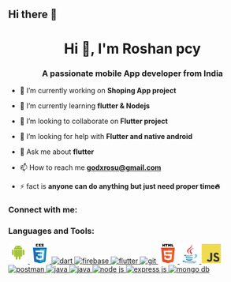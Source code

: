 ## Hi there 👋
   <h1 align="center">Hi 👋, I'm Roshan pcy</h1>
<h3 align="center">A passionate mobile App developer from India</h3>

- 🔭 I’m currently working on **Shoping App project**

- 🌱 I’m currently learning **flutter & Nodejs**

- 👯 I’m looking to collaborate on **Flutter  project**

- 🤝 I’m looking for help with **Flutter and native android**

- 💬 Ask me about **flutter**

- 📫 How to reach me **godxrosu@gmail.com**

- ⚡   fact is **anyone can do anything  but just need proper time🔥**

<h3 align="left">Connect with me:</h3>
<p align="left">
</p>

<h3 align="left">Languages and Tools:</h3>
<p align="left"> <a href="https://developer.android.com" target="_blank" rel="noreferrer"> <img src="https://raw.githubusercontent.com/devicons/devicon/master/icons/android/android-original-wordmark.svg" alt="android" width="40" height="40"/> </a> <a href="https://www.w3schools.com/css/" target="_blank" rel="noreferrer"> <img src="https://raw.githubusercontent.com/devicons/devicon/master/icons/css3/css3-original-wordmark.svg" alt="css3" width="40" height="40"/> </a> <a href="https://dart.dev" target="_blank" rel="noreferrer"> <img src="https://www.vectorlogo.zone/logos/dartlang/dartlang-icon.svg" alt="dart" width="40" height="40"/> </a> <a href="https://firebase.google.com/" target="_blank" rel="noreferrer"> <img src="https://www.vectorlogo.zone/logos/firebase/firebase-icon.svg" alt="firebase" width="40" height="40"/> </a> <a href="https://flutter.dev" target="_blank" rel="noreferrer"> <img src="https://www.vectorlogo.zone/logos/flutterio/flutterio-icon.svg" alt="flutter" width="40" height="40"/> </a> <a href="https://git-scm.com/" target="_blank" rel="noreferrer"> <img src="https://www.vectorlogo.zone/logos/git-scm/git-scm-icon.svg" alt="git" width="40" height="40"/> </a> <a href="https://www.w3.org/html/" target="_blank" rel="noreferrer"> <img src="https://raw.githubusercontent.com/devicons/devicon/master/icons/html5/html5-original-wordmark.svg" alt="html5" width="40" height="40"/> </a> <a href="https://www.java.com" target="_blank" rel="noreferrer"> <img src="https://raw.githubusercontent.com/devicons/devicon/master/icons/java/java-original.svg" alt="java" width="40" height="40"/> </a> <a href="https://developer.mozilla.org/en-US/docs/Web/JavaScript" target="_blank" rel="noreferrer"> <img src="https://raw.githubusercontent.com/devicons/devicon/master/icons/javascript/javascript-original.svg" alt="javascript" width="40" height="40"/> </a> <a href="https://postman.com" target="_blank" rel="noreferrer"> <img src="https://www.vectorlogo.zone/logos/getpostman/getpostman-icon.svg" alt="postman" width="40" height="40"/> </a>
<a href="https://developer.mozilla.org/en-US/docs/Web/JavaScript" target="_blank" rel="noreferrer">
    <img src="https://th.bing.com/th?id=OIP.y8OzV53DBwVW8eFuQnhCHQHaIU&w=235&h=264&c=8&rs=1&qlt=90&o=6&dpr=1.5&pid=3.1&rm=2" alt="java" width="40" height="40"/>
   <a href="https://developer.mozilla.org/en-US/docs/Web/JavaScript" target="_blank" rel="noreferrer">
    <img src="https://th.bing.com/th/id/OIP.bf_9PrsPFz9c0TtDL82y2wHaHa?w=162&h=180&c=7&r=0&o=5&dpr=1.5&pid=1.7" alt="java" width="40" height="40"/>
      <img src="https://th.bing.com/th/id/R.bdd9dbc21b1a93bdc21e9cb5d772e3bf?rik=5gtPY6ddl2pLdA&riu=http%3a%2f%2fwww.mindrops.com%2fimages%2fnodejs-image.png&ehk=qPCsxE0%2bX2K%2bJfokkA9DLNfdBnmhTrYxgUAsaWPRg%2fc%3d&risl=&pid=ImgRaw&r=0" alt="node js" width="40" height="40"/>
        <img src="https://th.bing.com/th/id/OIP.LGBWAuVcHcj_FbcArjHAjgAAAA?w=300&h=300&rs=1&pid=ImgDetMain" alt="express js" width="40" height="40"/>
         <img src="https://w7.pngwing.com/pngs/956/695/png-transparent-mongodb-original-wordmark-logo-icon.png" alt="mongo db" width="40" height="40"/>
        
</a></p>
 
